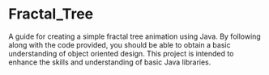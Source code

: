 # Fractal_Tree
A guide for creating a simple fractal tree animation using Java. By following along with the code provided,
you should be able to obtain a basic understanding of object oriented design. This project is intended to
enhance the skills and understanding of basic Java libraries. 

